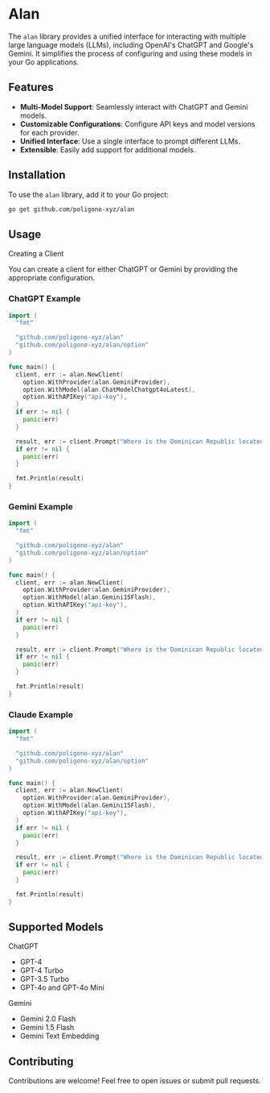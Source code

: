 # Alan

The `alan` library provides a unified interface for interacting with multiple large language models (LLMs), including OpenAI's ChatGPT and Google's Gemini. It simplifies the process of configuring and using these models in your Go applications.

## Features

- **Multi-Model Support**: Seamlessly interact with ChatGPT and Gemini models.
- **Customizable Configurations**: Configure API keys and model versions for each provider.
- **Unified Interface**: Use a single interface to prompt different LLMs.
- **Extensible**: Easily add support for additional models.

## Installation

To use the `alan` library, add it to your Go project:

```bash
go get github.com/poligono-xyz/alan
```

## Usage

Creating a Client

You can create a client for either ChatGPT or Gemini by providing the appropriate configuration.

### ChatGPT Example

```go
import (
  "fmt"

  "github.com/poligono-xyz/alan"
  "github.com/poligono-xyz/alan/option"
)

func main() {
  client, err := alan.NewClient(
    option.WithProvider(alan.GeminiProvider),
    option.WithModel(alan.ChatModelChatgpt4oLatest),
    option.WithAPIKey("api-key"),
  )
  if err != nil {
    panic(err)
  }

  result, err := client.Prompt("Where is the Dominican Republic located?")
  if err != nil {
    panic(err)
  }

  fmt.Println(result)
}
```

### Gemini Example

```go
import (
  "fmt"

  "github.com/poligono-xyz/alan"
  "github.com/poligono-xyz/alan/option"
)

func main() {
  client, err := alan.NewClient(
    option.WithProvider(alan.GeminiProvider),
    option.WithModel(alan.Gemini15Flash),
    option.WithAPIKey("api-key"),
  )
  if err != nil {
    panic(err)
  }

  result, err := client.Prompt("Where is the Dominican Republic located?")
  if err != nil {
    panic(err)
  }

  fmt.Println(result)
}

```

### Claude Example

```go
import (
  "fmt"

  "github.com/poligono-xyz/alan"
  "github.com/poligono-xyz/alan/option"
)

func main() {
  client, err := alan.NewClient(
    option.WithProvider(alan.GeminiProvider),
    option.WithModel(alan.Gemini15Flash),
    option.WithAPIKey("api-key"),
  )
  if err != nil {
    panic(err)
  }

  result, err := client.Prompt("Where is the Dominican Republic located?")
  if err != nil {
    panic(err)
  }

  fmt.Println(result)
}

```

## Supported Models

ChatGPT

- GPT-4
- GPT-4 Turbo
- GPT-3.5 Turbo
- GPT-4o and GPT-4o Mini

Gemini

- Gemini 2.0 Flash
- Gemini 1.5 Flash
- Gemini Text Embedding

## Contributing

Contributions are welcome! Feel free to open issues or submit pull requests.
